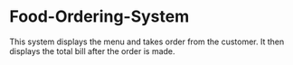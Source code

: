 # Food-Ordering-System
This system displays the menu and takes order from the customer. It then displays the total bill after the order is made.
